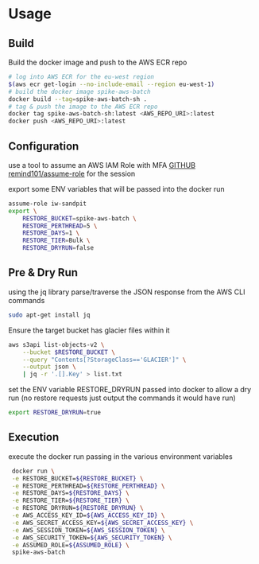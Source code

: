 # Usage

## Build
Build the docker image and push to the AWS ECR repo
```bash
# log into AWS ECR for the eu-west region
$(aws ecr get-login --no-include-email --region eu-west-1)
# build the docker image spike-aws-batch
docker build --tag=spike-aws-batch-sh .
# tag & push the image to the AWS ECR repo
docker tag spike-aws-batch-sh:latest <AWS_REPO_URI>:latest
docker push <AWS_REPO_URI>:latest
```

## Configuration

use a tool to assume an AWS IAM Role with MFA [GITHUB remind101/assume-role](https://github.com/remind101/assume-role) for the session

export some ENV variables that will be passed into the docker run
```bash
assume-role iw-sandpit
export \
    RESTORE_BUCKET=spike-aws-batch \
    RESTORE_PERTHREAD=5 \
    RESTORE_DAYS=1 \
    RESTORE_TIER=Bulk \
    RESTORE_DRYRUN=false
```

## Pre & Dry Run 

using the jq library parse/traverse the JSON response from the AWS CLI commands
```bash
sudo apt-get install jq
```

Ensure the target bucket has glacier files within it
```bash
aws s3api list-objects-v2 \
    --bucket $RESTORE_BUCKET \
    --query "Contents[?StorageClass=='GLACIER']" \
    --output json \
    | jq -r '.[].Key' > list.txt
```

set the ENV variable RESTORE_DRYRUN passed into docker to allow a dry run (no restore requests just output the commands it would have run)
```bash
export RESTORE_DRYRUN=true
```

## Execution
execute the docker run passing in the various environment variables
```bash
 docker run \
 -e RESTORE_BUCKET=${RESTORE_BUCKET} \
 -e RESTORE_PERTHREAD=${RESTORE_PERTHREAD} \
 -e RESTORE_DAYS=${RESTORE_DAYS} \
 -e RESTORE_TIER=${RESTORE_TIER} \
 -e RESTORE_DRYRUN=${RESTORE_DRYRUN} \
 -e AWS_ACCESS_KEY_ID=${AWS_ACCESS_KEY_ID} \
 -e AWS_SECRET_ACCESS_KEY=${AWS_SECRET_ACCESS_KEY} \
 -e AWS_SESSION_TOKEN=${AWS_SESSION_TOKEN} \
 -e AWS_SECURITY_TOKEN=${AWS_SECURITY_TOKEN} \
 -e ASSUMED_ROLE=${ASSUMED_ROLE} \
 spike-aws-batch 
 ```